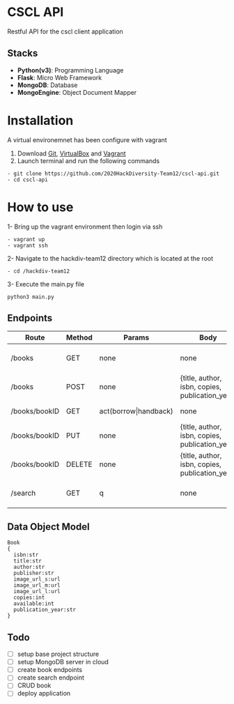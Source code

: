 # CSCL API

Restful API for the cscl client application

## Stacks

- <b>Python(v3)</b>: Programming Language
- <b>Flask</b>: Micro Web Framework
- <b>MongoDB</b>: Database
- <b>MongoEngine</b>: Object Document Mapper

# Installation

A virtual environemnet has been configure with vagrant

1. Download <a href="https://git-scm.com/downloads" target="_blank">Git</a>, <a href="https://www.virtualbox.org/wiki/Downloads" target="_blank">VirtualBox</a> and <a href="https://www.vagrantup.com/downloads.html" target="_blank">Vagrant</a>
2. Launch terminal and run the following commands

```
- git clone https://github.com/2020HackDiversity-Team12/cscl-api.git
- cd cscl-api
```

# How to use

1- Bring up the vagrant environment then login via ssh

```
- vagrant up
- vagrant ssh
```

2- Navigate to the hackdiv-team12 directory which is located at the root

```
- cd /hackdiv-team12
```

3- Execute the main.py file

```
python3 main.py
```

## Endpoints

| Route         | Method | Params                | Body                                            | Description          | Payload            |
| ------------- | ------ | --------------------- | ----------------------------------------------- | -------------------- | ------------------ |
| /books        | GET    | none                  | none                                            | retreive all books   | books, next, total |
| /books        | POST   | none                  | {title, author, isbn, copies, publication_year} | add new book         | bookID             |
| /books/bookID | GET    | act(borrow\|handback) | none                                            | retreive target book | book, action       |
| /books/bookID | PUT    | none                  | {title, author, isbn, copies, publication_year} | update target book   | bookID             |
| /books/bookID | DELETE | none                  | {title, author, isbn, copies, publication_year} | delete target book   | bookID             |
| /search       | GET    | q                     | none                                            | search in database   | books, next, total |

## Data Object Model

```
Book
{
  isbn:str
  title:str
  author:str
  publisher:str
  image_url_s:url
  image_url_m:url
  image_url_l:url
  copies:int
  available:int
  publication_year:str
}
```

## Todo

- [ ] setup base project structure
- [ ] setup MongoDB server in cloud
- [ ] create book endpoints
- [ ] create search endpoint
- [ ] CRUD book
- [ ] deploy application
